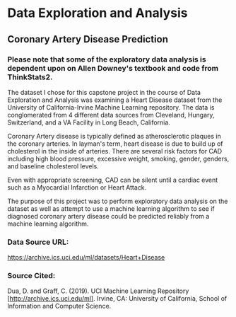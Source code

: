 # Data Exploration and Analysis

## Coronary Artery Disease Prediction

### Please note that some of the exploratory data analysis is dependent upon on Allen Downey's textbook and code from ThinkStats2.

The dataset I chose for this capstone project in the course of Data Exploration and Analysis was examining a Heart Disease dataset from the University of California-Irvine Machine Learning repository.  The data is conglomerated from 4 different data sources from Cleveland, Hungary, Switzerland, and a VA Facility in Long Beach, California.

Coronary Artery disease is typically defined as atherosclerotic plaques in the coronary arteries.  In layman's term, heart disease is due to build up of cholesterol in the inside of arteries.  There are several risk factors for CAD including high blood pressure, excessive weight, smoking, gender, genders, and baseline cholesterol levels.

Even with appropriate screening, CAD can be silent until a cardiac event such as a Myocardial Infarction or Heart Attack.

The purpose of this project was to perform exploratory data analysis on the dataset as well as attempt to use a machine learning algorithm to see if diagnosed coronary artery disease could be predicted reliably from a machine learning algorithm.

### Data Source URL:
https://archive.ics.uci.edu/ml/datasets/Heart+Disease

### Source Cited:

Dua, D. and Graff, C. (2019). UCI Machine Learning Repository [http://archive.ics.uci.edu/ml]. Irvine, CA: University of California, School of Information and Computer Science.

